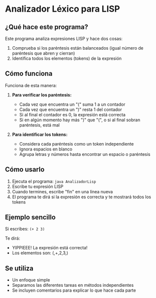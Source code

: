 # Analizador Léxico para LISP

## ¿Qué hace este programa?
Este programa analiza expresiones LISP y hace dos cosas:
1. Comprueba si los paréntesis están balanceados (igual número de paréntesis que abren y cierran)
2. Identifica todos los elementos (tokens) de la expresión

## Cómo funciona
Funciona de esta manera:

1. **Para verificar los paréntesis:**
   - Cada vez que encuentra un "(" suma 1 a un contador
   - Cada vez que encuentra un ")" resta 1 del contador
   - Si al final el contador es 0, la expresión está correcta
   - Si en algún momento hay más ")" que "(", o si al final sobran paréntesis, está mal

2. **Para identificar los tokens:**
   - Considera cada paréntesis como un token independiente
   - Ignora espacios en blanco
   - Agrupa letras y números hasta encontrar un espacio o paréntesis

## Cómo usarlo
1. Ejecuta el programa: `java AnalizadorLisp`
2. Escribe tu expresión LISP
3. Cuando termines, escribe "fin" en una línea nueva
4. El programa te dirá si la expresión es correcta y te mostrará todos los tokens

## Ejemplo sencillo
Si escribes: `(+ 2 3)`

Te dirá:
- YIPPIEEE! La expresión está correcta!
- Los elementos son: (,+,2,3,)

## Se utiliza
- Un enfoque simple
- Separamos las diferentes tareas en métodos independientes
- Se incluyen comentarios para explicar lo que hace cada parte


